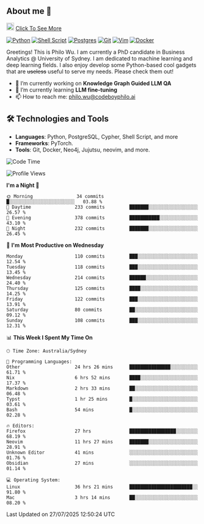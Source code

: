 ## About me 🤗

<a href="#"><img src="https://media.giphy.com/media/hvRJCLFzcasrR4ia7z/giphy.gif" width="20px" height="20px"></a> [Click To See More](https://codeboyphilo.github.io)

[![Python](https://img.shields.io/badge/python-3670A0?style=for-the-badge&logo=python&logoColor=ffdd54)](#)
[![Shell Script](https://img.shields.io/badge/shell_script-%23121011.svg?style=for-the-badge&logo=gnu-bash&logoColor=white)](#)
[![Postgres](https://img.shields.io/badge/postgres-%23316192.svg?style=for-the-badge&logo=postgresql&logoColor=white)](#)
[![Git](https://img.shields.io/badge/git-%23F05033.svg?style=for-the-badge&logo=git&logoColor=white)](#)
[![Vim](https://img.shields.io/badge/VIM-%2311AB00.svg?style=for-the-badge&logo=vim&logoColor=white)](#)
[![Docker](https://img.shields.io/badge/docker-%230db7ed.svg?style=for-the-badge&logo=docker&logoColor=white)](#)

Greetings! This is Philo Wu. I am currently a PhD candidate in Business Analytics \@ University of Sydney. I am dedicated to machine learning and deep learning fields. I also enjoy develop some Python-based cool gadgets that are ~~useless~~ useful to serve my needs. Please check them out!

- 🔭 I’m currently working on **Knowledge Graph Guided LLM QA**
- 🌱 I’m currently learning **LLM fine-tuning**
- 📫 How to reach me: philo.wu@codeboyphilo.ai

## 🛠 Technologies and Tools
- **Languages**: Python, PostgreSQL, Cypher, Shell Script, and more
- **Frameworks**: PyTorch.
- **Tools**: Git, Docker, Neo4j, Jujutsu, neovim, and more.

<!--START_SECTION:waka-->
![Code Time](http://img.shields.io/badge/Code%20Time-947%20hrs%2059%20mins-blue)

![Profile Views](http://img.shields.io/badge/Profile%20Views-4-blue)

**I'm a Night 🦉** 

```text
🌞 Morning                34 commits          █░░░░░░░░░░░░░░░░░░░░░░░░   03.88 % 
🌆 Daytime                233 commits         ███████░░░░░░░░░░░░░░░░░░   26.57 % 
🌃 Evening                378 commits         ███████████░░░░░░░░░░░░░░   43.10 % 
🌙 Night                  232 commits         ███████░░░░░░░░░░░░░░░░░░   26.45 % 
```
📅 **I'm Most Productive on Wednesday** 

```text
Monday                   110 commits         ███░░░░░░░░░░░░░░░░░░░░░░   12.54 % 
Tuesday                  118 commits         ███░░░░░░░░░░░░░░░░░░░░░░   13.45 % 
Wednesday                214 commits         ██████░░░░░░░░░░░░░░░░░░░   24.40 % 
Thursday                 125 commits         ████░░░░░░░░░░░░░░░░░░░░░   14.25 % 
Friday                   122 commits         ███░░░░░░░░░░░░░░░░░░░░░░   13.91 % 
Saturday                 80 commits          ██░░░░░░░░░░░░░░░░░░░░░░░   09.12 % 
Sunday                   108 commits         ███░░░░░░░░░░░░░░░░░░░░░░   12.31 % 
```


📊 **This Week I Spent My Time On** 

```text
🕑︎ Time Zone: Australia/Sydney

💬 Programming Languages: 
Other                    24 hrs 26 mins      ███████████████░░░░░░░░░░   61.71 % 
Nix                      6 hrs 52 mins       ████░░░░░░░░░░░░░░░░░░░░░   17.37 % 
Markdown                 2 hrs 33 mins       ██░░░░░░░░░░░░░░░░░░░░░░░   06.48 % 
Typst                    1 hr 25 mins        █░░░░░░░░░░░░░░░░░░░░░░░░   03.61 % 
Bash                     54 mins             █░░░░░░░░░░░░░░░░░░░░░░░░   02.28 % 

🔥 Editors: 
Firefox                  27 hrs              █████████████████░░░░░░░░   68.19 % 
Neovim                   11 hrs 27 mins      ███████░░░░░░░░░░░░░░░░░░   28.91 % 
Unknown Editor           41 mins             ░░░░░░░░░░░░░░░░░░░░░░░░░   01.76 % 
Obsidian                 27 mins             ░░░░░░░░░░░░░░░░░░░░░░░░░   01.14 % 

💻 Operating System: 
Linux                    36 hrs 21 mins      ███████████████████████░░   91.80 % 
Mac                      3 hrs 14 mins       ██░░░░░░░░░░░░░░░░░░░░░░░   08.20 % 
```


 Last Updated on 27/07/2025 12:50:24 UTC
<!--END_SECTION:waka-->
